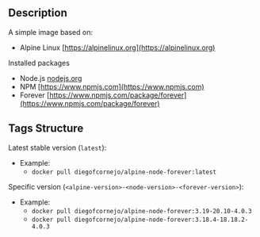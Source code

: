  ## Description
 
 A simple image based on: 
 - Alpine Linux [https://alpinelinux.org](https://alpinelinux.org)
 
Installed packages
- Node.js [nodejs.org](https://nodejs.org)
- NPM [https://www.npmjs.com](https://www.npmjs.com)
- Forever [https://www.npmjs.com/package/forever](https://www.npmjs.com/package/forever)

## Tags Structure
Latest stable version (`latest`):
- Example:
	- `docker pull diegofcornejo/alpine-node-forever:latest`

Specific version (`<alpine-version>-<node-version>-<forever-version>`):
- Example:
	- `docker pull diegofcornejo/alpine-node-forever:3.19-20.10-4.0.3`
	- `docker pull diegofcornejo/alpine-node-forever:3.18.4-18.18.2-4.0.3`

